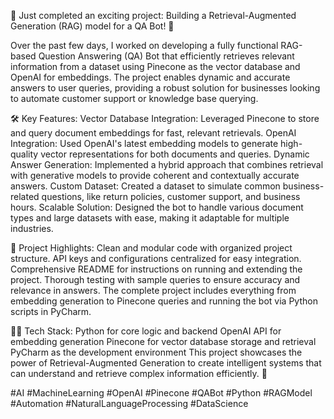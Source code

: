 🚀 Just completed an exciting project: Building a Retrieval-Augmented Generation (RAG) model for a QA Bot! 🤖

Over the past few days, I worked on developing a fully functional RAG-based Question Answering (QA) Bot that efficiently retrieves relevant information from a dataset using Pinecone as the vector database and OpenAI for embeddings. The project enables dynamic and accurate answers to user queries, providing a robust solution for businesses looking to automate customer support or knowledge base querying.

🛠 Key Features:
Vector Database Integration: Leveraged Pinecone to store and query document embeddings for fast, relevant retrievals.
OpenAI Integration: Used OpenAI's latest embedding models to generate high-quality vector representations for both documents and queries.
Dynamic Answer Generation: Implemented a hybrid approach that combines retrieval with generative models to provide coherent and contextually accurate answers.
Custom Dataset: Created a dataset to simulate common business-related questions, like return policies, customer support, and business hours.
Scalable Solution: Designed the bot to handle various document types and large datasets with ease, making it adaptable for multiple industries.

📂 Project Highlights:
Clean and modular code with organized project structure.
API keys and configurations centralized for easy integration.
Comprehensive README for instructions on running and extending the project.
Thorough testing with sample queries to ensure accuracy and relevance in answers.
The complete project includes everything from embedding generation to Pinecone queries and running the bot via Python scripts in PyCharm.

👨‍💻 Tech Stack:
Python for core logic and backend
OpenAI API for embedding generation
Pinecone for vector database storage and retrieval
PyCharm as the development environment
This project showcases the power of Retrieval-Augmented Generation to create intelligent systems that can understand and retrieve complex information efficiently. 🎯

#AI #MachineLearning #OpenAI #Pinecone #QABot #Python #RAGModel #Automation #NaturalLanguageProcessing #DataScience

